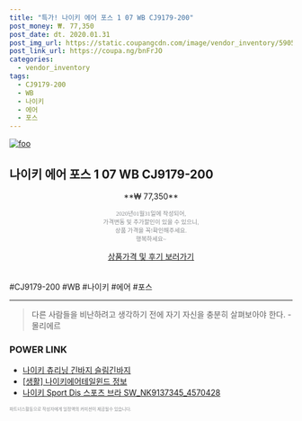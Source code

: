 ```yaml
--- 
title: "특가! 나이키 에어 포스 1 07 WB CJ9179-200" 
post_money: ₩. 77,350 
post_date: dt. 2020.01.31 
post_img_url: https://static.coupangcdn.com/image/vendor_inventory/5905/75eed6f46c6220faa9d8676e351bf38dc48e3a55c600adcffbf78af078c8.jpg 
post_link_url: https://coupa.ng/bnFrJO 
categories: 
  - vendor_inventory 
tags: 
  - CJ9179-200 
  - WB 
  - 나이키 
  - 에어 
  - 포스 
--- 
```

[![foo](https://static.coupangcdn.com/image/vendor_inventory/5905/75eed6f46c6220faa9d8676e351bf38dc48e3a55c600adcffbf78af078c8.jpg)](https://coupa.ng/bnFrJO) 

## 나이키 에어 포스 1 07 WB CJ9179-200 
<p style="text-align: center;">**₩ 77,350**</p> 
<p style="text-align: center;"><span style="color: #898c8f; font-family: Georgia,Times,serif; font-size: 0.75em;">2020년01월31일에 작성되어, <br>가격변동 및 추가할인이 있을 수 있으니,<br> 상품 가격을 꼭!확인해주세요.<br>행복하세요~</span> 
</p>	 
<div markdown="0" style="text-align: center;"><a href="https://coupa.ng/bnFrJO" class="btn btn--success">상품가격 및 후기 보러가기</a></div> 
<br><br> 
  #CJ9179-200 #WB #나이키 #에어 #포스 
<hr> 

> 다른 사람들을 비난하려고 생각하기 전에 자기 자신을 충분히 살펴보아야 한다. - 몰리에르 


### POWER LINK

* <a href="https://blog.naver.com/fasyy4321/221785910952" target="_blank">나이키 츄리닝 긴바지 슬림긴바지</a>
* <a href="https://blog.naver.com/fasyy4321/221763758578" target="_blank"> [생활] 나이키에어테일윈드 정보 </a>
* <a href="https://blog.naver.com/an0733/221785040574" target="_blank">나이키 Sport Dis 스포츠 브라 SW_NK9137345_4570428</a>

<span style="color: #898c8f; font-family: Georgia,Times,serif; font-size: 0.55em;">파트너스활동으로 작성자에게 일정액의 커미션이 제공될수 있습니다.</span> 
